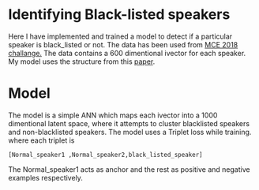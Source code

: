 # Identifying Black-listed speakers
Here I have implemented and trained a model to detect if a particular speaker is black_listed or not. The data has been used from [MCE 2018 challange.](http://mce.csail.mit.edu/) The data contains a 600 dimentional ivector for each speaker.    
My model uses the structure from this [paper](https://arxiv.org/pdf/1910.01463v2.pdf).

# Model
 The model is a simple ANN which maps each ivector into a 1000 dimentional latent space, where it attempts to cluster blacklisted speakers and non-blacklisted speakers. The model uses a Triplet loss while training. where each triplet is 
 ```
 [Normal_speaker1 ,Normal_speaker2,black_listed_speaker] 
 ```
 The Normal_speaker1 acts as anchor and the rest as positive and negative examples respectively.

